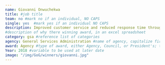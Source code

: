 ```yaml
---
name: Giovanni Onwuchekwa
title: #job title
team: no #mark no if an individual, NO CAPS
single: yes  #mark yes if an individual NO CAPS
description: Improved customer service and reduced response time through the implementation of an artificial intelligence-based call system. The system uses robotic process automation to provide federal agencies with a group of service and technology providers upon need.
#description of why there winning award, in an excel spreadsheet
category: gsa #reference list of categories
agency: General Services Administration #name of agency, capitalize first letter of each name
award: Agency #type of award, either Agency, Council, or President's; this is case sensitive so make sure to match the options listed exactly. This section generates the format of the card
Year: 2018 #variable to be used at later date
image: "/img/GoG/winners/giovanni.jpg"
---
```

